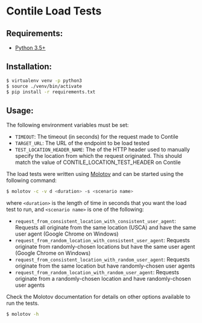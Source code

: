 # Contile Load Tests

## Requirements:

- [Python 3.5+](https://www.python.org/downloads/)

## Installation:

```sh
$ virtualenv venv -p python3
$ source ./venv/bin/activate
$ pip install -r requirements.txt
```

## Usage:

The following environment variables must be set:
* `TIMEOUT`: The timeout (in seconds) for the request made to Contile
* `TARGET_URL`: The URL of the endpoint to be load tested
* `TEST_LOCATION_HEADER_NAME`: The of the HTTP header used to manually specify the location from which the request originated. This should match the value of CONTILE_LOCATION_TEST_HEADER on Contile

The load tests were written using
[Molotov](https://molotov.readthedocs.io/en/stable/) and can be started using
the following command:

```sh
$ molotov -c -v d <duration> -s <scenario name>
```

where `<duration>` is the length of time in seconds that you want the load test
to run, and `<scenario name>` is one of the following:
* `request_from_consistent_location_with_consistent_user_agent`: Requests all originate from the same location (USCA) and have the same user agent (Google Chrome on Windows)
* `request_from_random_location_with_consistent_user_agent`: Requests originate from randomly-chosen locations but have the same user agent (Google Chrome on Windows)
* `request_from_consistent_location_with_random_user_agent`: Requests originate from the same location but have randomly-chosen user agents
* `request_from_random_location_with_random_user_agent`: Requests originate from a randomly-chosen location and have randomly-chosen user agents

Check the Molotov documentation for details on other options available to run
the tests.

```sh
$ molotov -h
```

